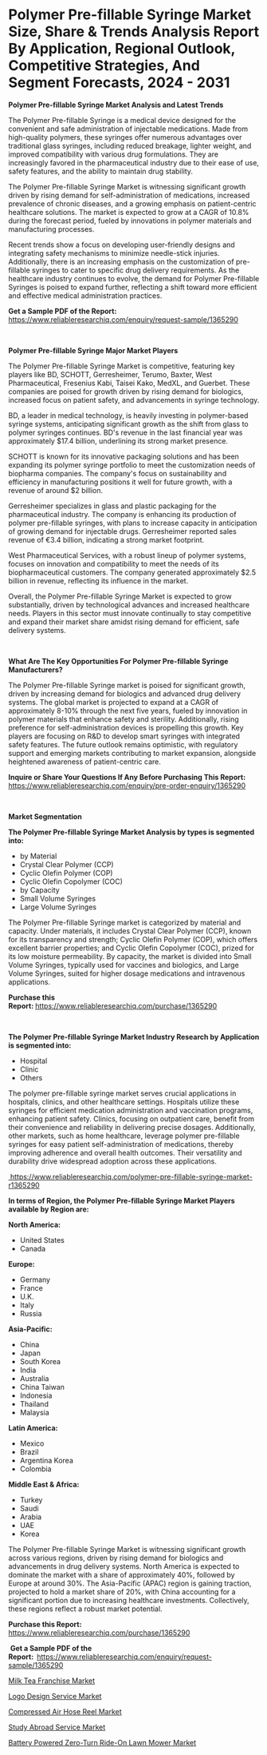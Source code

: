 <p><h1>Polymer Pre-fillable Syringe Market Size, Share & Trends Analysis Report By Application, Regional Outlook, Competitive Strategies, And Segment Forecasts, 2024 - 2031</h1></p><p><strong>Polymer Pre-fillable Syringe Market Analysis and Latest Trends</strong></p>
<p><p>The Polymer Pre-fillable Syringe is a medical device designed for the convenient and safe administration of injectable medications. Made from high-quality polymers, these syringes offer numerous advantages over traditional glass syringes, including reduced breakage, lighter weight, and improved compatibility with various drug formulations. They are increasingly favored in the pharmaceutical industry due to their ease of use, safety features, and the ability to maintain drug stability.</p><p>The Polymer Pre-fillable Syringe Market is witnessing significant growth driven by rising demand for self-administration of medications, increased prevalence of chronic diseases, and a growing emphasis on patient-centric healthcare solutions. The market is expected to grow at a CAGR of 10.8% during the forecast period, fueled by innovations in polymer materials and manufacturing processes. </p><p>Recent trends show a focus on developing user-friendly designs and integrating safety mechanisms to minimize needle-stick injuries. Additionally, there is an increasing emphasis on the customization of pre-fillable syringes to cater to specific drug delivery requirements. As the healthcare industry continues to evolve, the demand for Polymer Pre-fillable Syringes is poised to expand further, reflecting a shift toward more efficient and effective medical administration practices.</p></p>
<p><strong>Get a Sample PDF of the Report:&nbsp;</strong> <a href="https://www.reliableresearchiq.com/enquiry/request-sample/1365290?utm_campaign=103&utm_medium=2&utm_source=Github&utm_content=ia&utm_term=06122024&utm_id=polymer-pre-fillable-syringe">https://www.reliableresearchiq.com/enquiry/request-sample/1365290</a></p>
<p>&nbsp;</p>
<p><strong>Polymer Pre-fillable Syringe Major Market Players</strong></p>
<p><p>The Polymer Pre-fillable Syringe Market is competitive, featuring key players like BD, SCHOTT, Gerresheimer, Terumo, Baxter, West Pharmaceutical, Fresenius Kabi, Taisei Kako, MedXL, and Guerbet. These companies are poised for growth driven by rising demand for biologics, increased focus on patient safety, and advancements in syringe technology.</p><p>BD, a leader in medical technology, is heavily investing in polymer-based syringe systems, anticipating significant growth as the shift from glass to polymer syringes continues. BD's revenue in the last financial year was approximately $17.4 billion, underlining its strong market presence.</p><p>SCHOTT is known for its innovative packaging solutions and has been expanding its polymer syringe portfolio to meet the customization needs of biopharma companies. The company's focus on sustainability and efficiency in manufacturing positions it well for future growth, with a revenue of around $2 billion.</p><p>Gerresheimer specializes in glass and plastic packaging for the pharmaceutical industry. The company is enhancing its production of polymer pre-fillable syringes, with plans to increase capacity in anticipation of growing demand for injectable drugs. Gerresheimer reported sales revenue of €3.4 billion, indicating a strong market footprint.</p><p>West Pharmaceutical Services, with a robust lineup of polymer systems, focuses on innovation and compatibility to meet the needs of its biopharmaceutical customers. The company generated approximately $2.5 billion in revenue, reflecting its influence in the market.</p><p>Overall, the Polymer Pre-fillable Syringe Market is expected to grow substantially, driven by technological advances and increased healthcare needs. Players in this sector must innovate continually to stay competitive and expand their market share amidst rising demand for efficient, safe delivery systems.</p></p>
<p>&nbsp;</p>
<p><strong>What Are The Key Opportunities For Polymer Pre-fillable Syringe Manufacturers?</strong></p>
<p><p>The Polymer Pre-fillable Syringe market is poised for significant growth, driven by increasing demand for biologics and advanced drug delivery systems. The global market is projected to expand at a CAGR of approximately 8-10% through the next five years, fueled by innovation in polymer materials that enhance safety and sterility. Additionally, rising preference for self-administration devices is propelling this growth. Key players are focusing on R&D to develop smart syringes with integrated safety features. The future outlook remains optimistic, with regulatory support and emerging markets contributing to market expansion, alongside heightened awareness of patient-centric care.</p></p>
<p><strong>Inquire or Share Your Questions If Any Before Purchasing This Report:</strong> <a href="https://www.reliableresearchiq.com/enquiry/pre-order-enquiry/1365290?utm_campaign=103&utm_medium=2&utm_source=Github&utm_content=ia&utm_term=06122024&utm_id=polymer-pre-fillable-syringe">https://www.reliableresearchiq.com/enquiry/pre-order-enquiry/1365290</a></p>
<p>&nbsp;</p>
<p><strong>Market Segmentation</strong></p>
<p><strong>The Polymer Pre-fillable Syringe Market Analysis by types is segmented into:</strong></p>
<p><ul><li>by Material</li><li>Crystal Clear Polymer (CCP)</li><li>Cyclic Olefin Polymer (COP)</li><li>Cyclic Olefin Copolymer (COC)</li><li>by Capacity</li><li>Small Volume Syringes</li><li>Large Volume Syringes</li></ul></p>
<p><p>The Polymer Pre-fillable Syringe market is categorized by material and capacity. Under materials, it includes Crystal Clear Polymer (CCP), known for its transparency and strength; Cyclic Olefin Polymer (COP), which offers excellent barrier properties; and Cyclic Olefin Copolymer (COC), prized for its low moisture permeability. By capacity, the market is divided into Small Volume Syringes, typically used for vaccines and biologics, and Large Volume Syringes, suited for higher dosage medications and intravenous applications.</p></p>
<p><strong>Purchase this Report:&nbsp;</strong><a href="https://www.reliableresearchiq.com/purchase/1365290?utm_campaign=103&utm_medium=2&utm_source=Github&utm_content=ia&utm_term=06122024&utm_id=polymer-pre-fillable-syringe">https://www.reliableresearchiq.com/purchase/1365290</a></p>
<p>&nbsp;</p>
<p><strong>The Polymer Pre-fillable Syringe Market Industry Research by Application is segmented into:</strong></p>
<p><ul><li>Hospital</li><li>Clinic</li><li>Others</li></ul></p>
<p><p>The polymer pre-fillable syringe market serves crucial applications in hospitals, clinics, and other healthcare settings. Hospitals utilize these syringes for efficient medication administration and vaccination programs, enhancing patient safety. Clinics, focusing on outpatient care, benefit from their convenience and reliability in delivering precise dosages. Additionally, other markets, such as home healthcare, leverage polymer pre-fillable syringes for easy patient self-administration of medications, thereby improving adherence and overall health outcomes. Their versatility and durability drive widespread adoption across these applications.</p></p>
<p><a href="https://www.reliableresearchiq.com/polymer-pre-fillable-syringe-market-r1365290?utm_campaign=103&utm_medium=2&utm_source=Github&utm_content=ia&utm_term=06122024&utm_id=polymer-pre-fillable-syringe">&nbsp;https://www.reliableresearchiq.com/polymer-pre-fillable-syringe-market-r1365290</a></p>
<p><strong>In terms of Region, the Polymer Pre-fillable Syringe Market Players available by Region are:</strong></p>
<p>
    <p> <strong> North America: </strong>
        <ul>
            <li>United States</li>
            <li>Canada</li>
        </ul>
        </p> 
    <p> <strong> Europe: </strong>
        <ul>
            <li>Germany</li>
            <li>France</li>
            <li>U.K.</li>
            <li>Italy</li>
            <li>Russia</li>
        </ul>
        </p> 
    <p> <strong> Asia-Pacific: </strong>
        <ul>
            <li>China</li>
            <li>Japan</li>
            <li>South Korea</li>
            <li>India</li>
            <li>Australia</li>
            <li>China Taiwan</li>
            <li>Indonesia</li>
            <li>Thailand</li>
            <li>Malaysia</li>
        </ul>
        </p> 
    <p> <strong> Latin America: </strong>
        <ul>
            <li>Mexico</li>
            <li>Brazil</li>
            <li>Argentina Korea</li>
            <li>Colombia</li>
        </ul>
        </p> 
    <p> <strong> Middle East & Africa: </strong>
        <ul>
            <li>Turkey</li>
            <li>Saudi</li>
            <li>Arabia</li>
            <li>UAE</li>
            <li>Korea</li>
        </ul>
    </p>
    </p>
<p><p>The Polymer Pre-fillable Syringe Market is witnessing significant growth across various regions, driven by rising demand for biologics and advancements in drug delivery systems. North America is expected to dominate the market with a share of approximately 40%, followed by Europe at around 30%. The Asia-Pacific (APAC) region is gaining traction, projected to hold a market share of 20%, with China accounting for a significant portion due to increasing healthcare investments. Collectively, these regions reflect a robust market potential.</p></p>
<p><strong>Purchase this Report: </strong><a href="https://www.reliableresearchiq.com/purchase/1365290?utm_campaign=103&utm_medium=2&utm_source=Github&utm_content=ia&utm_term=06122024&utm_id=polymer-pre-fillable-syringe">https://www.reliableresearchiq.com/purchase/1365290</a></p>
<p>&nbsp;<strong>Get a Sample PDF of the Report:&nbsp;&nbsp;</strong><a href="https://www.reliableresearchiq.com/enquiry/request-sample/1365290?utm_campaign=103&utm_medium=2&utm_source=Github&utm_content=ia&utm_term=06122024&utm_id=polymer-pre-fillable-syringe">https://www.reliableresearchiq.com/enquiry/request-sample/1365290</a></p>
<p><strong></strong></p>
<p><p><a href="https://www.linkedin.com/pulse/milk-tea-franchise-market-size-forecasted-cagr-71-from-2024-lzynf?utm_campaign=103&utm_medium=2&utm_source=Github&utm_content=ia&utm_term=06122024&utm_id=polymer-pre-fillable-syringe">Milk Tea Franchise Market</a></p><p><a href="https://www.linkedin.com/pulse/insightful-logo-design-service-market-report-2024-2031-development-imu4f?utm_campaign=103&utm_medium=2&utm_source=Github&utm_content=ia&utm_term=06122024&utm_id=polymer-pre-fillable-syringe">Logo Design Service Market</a></p><p><a href="https://issuu.com/reportprime-2/docs/compressed-air-hose-reel-market-size-2030.pptx?utm_campaign=103&utm_medium=2&utm_source=Github&utm_content=ia&utm_term=06122024&utm_id=polymer-pre-fillable-syringe">Compressed Air Hose Reel Market</a></p><p><a href="https://www.linkedin.com/pulse/compreh-proposis-fbaif?utm_campaign=103&utm_medium=2&utm_source=Github&utm_content=ia&utm_term=06122024&utm_id=polymer-pre-fillable-syringe">Study Abroad Service Market</a></p><p><a href="https://issuu.com/reportprime-2/docs/battery-powered-zero-turn-ride-on-lawn-mower-marke?utm_campaign=103&utm_medium=2&utm_source=Github&utm_content=ia&utm_term=06122024&utm_id=polymer-pre-fillable-syringe">Battery Powered Zero-Turn Ride-On Lawn Mower Market</a></p></p>